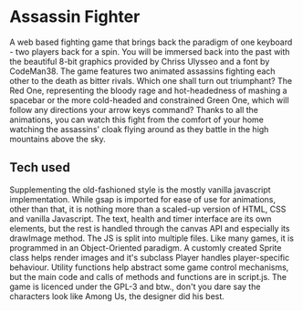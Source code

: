 # Assassin Fighter
A web based fighting game that brings back the paradigm of one keyboard - two players back for a spin. You will be immersed back into the past with the beautiful 8-bit graphics provided by Chriss Ulysseo and a font by CodeMan38. The game features two animated assassins fighting each other to the death as bitter rivals. Which one shall turn out triumphant? The Red One, representing the bloody rage and hot-headedness of mashing a spacebar or the more cold-headed and constrained Green One, which will follow any directions your arrow keys command? Thanks to all the animations, you can watch this fight from the comfort of your home watching the assassins' cloak flying around as they battle in the high mountains above the sky. 
## Tech used
Supplementing the old-fashioned style is the mostly vanilla javascript implementation. While gsap is imported for ease of use for animations, other than that, it is nothing more than a scaled-up version of HTML, CSS and vanilla Javascript. The text, health and timer interface are its own elements, but the rest is handled through the canvas API and especially its drawImage method. The JS is split into multiple files. Like many games, it is programmed in an Object-Oriented paradigm. A customly created Sprite class helps render images and it's subclass Player handles player-specific behaviour. Utility functions help abstract some game control mechanisms, but the main code and calls of methods and functions are in script.js.
The game is licenced under the GPL-3 and btw., don't you dare say the characters look like Among Us, the designer did his best.
